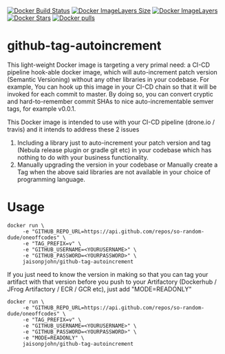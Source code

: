 [![Docker Build Status](https://img.shields.io/docker/build/jaisonpjohn/github-tag-autoincrement.svg)](https://hub.docker.com/r/jaisonpjohn/github-tag-autoincrement/)
[![Docker ImageLayers Size](https://img.shields.io/imagelayers/image-size/jaisonpjohn/github-tag-autoincrement/latest.svg)](https://hub.docker.com/r/jaisonpjohn/github-tag-autoincrement/)
[![Docker ImageLayers](https://img.shields.io/imagelayers/layers/jaisonpjohn/github-tag-autoincrement/latest.svg)](https://hub.docker.com/r/jaisonpjohn/github-tag-autoincrement/)
[![Docker Stars](https://img.shields.io/docker/stars/jaisonpjohn/github-tag-autoincrement.svg)](https://hub.docker.com/r/jaisonpjohn/github-tag-autoincrement/)
[![Docker pulls](https://img.shields.io/docker/pulls/jaisonpjohn/github-tag-autoincrement.svg)](https://hub.docker.com/r/jaisonpjohn/github-tag-autoincrement/)
# github-tag-autoincrement
This light-weight Docker image is targeting a very primal need: a CI-CD pipeline hook-able docker image, which will auto-increment patch version (Semantic Versioning) without any other libraries in your codebase. For example, You can hook up this image in your CI-CD chain so that it will be invoked for each commit to master. By doing so, you can convert cryptic and hard-to-remember commit SHAs to nice auto-incrementable semver tags, for example v0.0.1.

This Docker image is intended to use with your CI-CD pipeline (drone.io / travis) and it intends to address these 2 issues
1) Including a library just to auto-increment your patch version and tag (Nebula release plugin or gradle git etc) in your codebase which has nothing to do with your business functionality.
2) Manually upgrading the version in your codebase or Manually create a Tag when the above said libraries are not available in your choice of programming language.

# Usage

```
docker run \
     -e "GITHUB_REPO_URL=https://api.github.com/repos/so-random-dude/oneoffcodes" \
     -e "TAG_PREFIX=v" \
     -e "GITHUB_USERNAME=<YOURUSERNAME>" \
     -e "GITHUB_PASSWORD=<YOURPASSWORD>" \
     jaisonpjohn/github-tag-autoincrement
```     
If you just need to know the version in making so that you can tag your artifact with that version before you push to your Artifactory (Dockerhub / JFrog Artifactory / ECR / GCR etc), just add "MODE=READONLY"
```
docker run \
     -e "GITHUB_REPO_URL=https://api.github.com/repos/so-random-dude/oneoffcodes" \
     -e "TAG_PREFIX=v" \
     -e "GITHUB_USERNAME=<YOURUSERNAME>" \
     -e "GITHUB_PASSWORD=<YOURPASSWORD>" \
     -e "MODE=READONLY" \
     jaisonpjohn/github-tag-autoincrement
```
